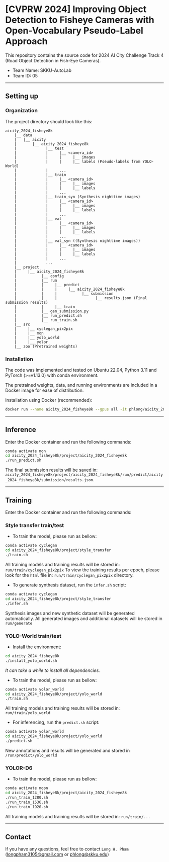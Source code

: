 # [CVPRW 2024] Improving Object Detection to Fisheye Cameras with Open-Vocabulary Pseudo-Label Approach

This repository contains the source code for 2024 AI City Challenge Track 4 (Road Object Detection in Fish-Eye Cameras).

- Team Name: SKKU-AutoLab 
- Team ID: 05

___

## Setting up

### Organization
The project directory should look like this:
```
aicity_2024_fisheye8k
    |__ data
    |   |__ aicity
    |       |__ aicity_2024_fisheye8k
    |             |__ test
    |             |     |__ <camera_id>
    |             |     |     |__ images
    |             |     |     |__ labels (Pseudo-labels from YOLO-World)
    |             |     ...
    |             |__ train
    |             |     |__ <camera_id>
    |             |     |     |__ images
    |             |     |     |__ labels
    |             |     ...
    |             |__ train_syn (Synthesis nighttime images)
    |             |     |__ <camera_id>
    |             |     |     |__ images
    |             |     |     |__ labels
    |             |     ...
    |             |__ val
    |             |     |__ <camera_id>
    |             |     |     |__ images
    |             |     |     |__ labels
    |             |     ...
    |             |__ val_syn ((Synthesis nighttime images))
    |             |     |__ <camera_id>
    |             |     |     |__ images
    |             |     |     |__ labels
    |             |     ...
    |             ...  
    |__ project
    |     |__ aicity_2024_fisheye8k
    |           |__ config
    |           |__ run
    |           |     |__ predict
    |           |     |     |__ aicity_2024_fisheye8k
    |           |     |           |__ submission
    |           |     |                 |__ results.json (Final submission results)
    |           |     |__ train
    |           |__ gen_submission.py
    |           |__ run_predict.sh
    |           |__ run_train.sh
    |__ src
    |     |__ cyclegan_pix2pix
    |     |__ mon
    |     |__ yolo_world
    |     |__ yolor
    |__ zoo (Pretrained weights)            
```

### Installation
The code was implemented and tested on Ubuntu 22.04, Python 3.11 and PyTorch (>=v1.13.0) with conda environment. 

The pretrained weights, data, and running environments are included in a Docker image for ease of distribution.

Installation using Docker (recommended):
```bash
docker run --name aicity_2024_fisheye8k --gpus all -it phlong/aicity_2024_fisheye8k
```

---

## Inference
Enter the Docker container and run the following commands:

```bash
conda activate mon
cd aicity_2024_fisheye8k/project/aicity_2024_fisheye8k
./run_predict.sh
```

The final submission results will be saved in: `aicity_2024_fisheye8k/project/aicity_2024_fisheye8k/run/predict/aicity_2024_fisheye8k/submission/results.json`.

---

## Training
Enter the Docker container and run the following commands:

### Style transfer train/test

- To train the model, please run as bellow:
```bash
conda activate cyclegan
cd aicity_2024_fisheye8k/project/style_transfer
./train.sh
```
All training models and training results will be stored in: `run/train/cyclegan_pix2pix`
To view the training results per epoch, please look for the `html` file in: `run/train/cyclegan_pix2pix` directory.

- To generate synthesis dataset, run the `infer.sh` script:
```bash
conda activate cyclegan
cd aicity_2024_fisheye8k/project/style_transfer
./infer.sh
```
Synthesis images and new synthetic dataset will be generated automatically. All generated images and additional datasets will be stored in `run/generate`

### YOLO-World train/test

- Install the environment:
```bash
cd aicity_2024_fisheye8k
./install_yolo_world.sh
```
_It can take a while to install all dependencies._

- To train the model, please run as bellow:
```bash
conda activate yolor_world
cd aicity_2024_fisheye8k/project/yolo_world
./train.sh
```
All training models and training results will be stored in: `run/train/yolo_world`

- For inferencing, run the `predict.sh` script:
```bash
conda activate yolor_world
cd aicity_2024_fisheye8k/project/yolo_world
./predict.sh
```
New annotations and results will be generated and stored in `/run/predict/yolo_world`

### YOLOR-D6

- To train the model, please run as bellow:
```bash
conda activate mopn
cd aicity_2024_fisheye8k/project/aicity_2024_fisheye8k
./run_train_1280.sh
./run_train_1536.sh
./run_train_1920.sh
```
All training models and training results will be stored in: `run/train/...`

---

## Contact
If you have any questions, feel free to contact `Long H. Pham`
([longpham3105@gmail.com](longpham3105@gmail.com) or [phlong@skku.edu](phlong@skku.edu))
